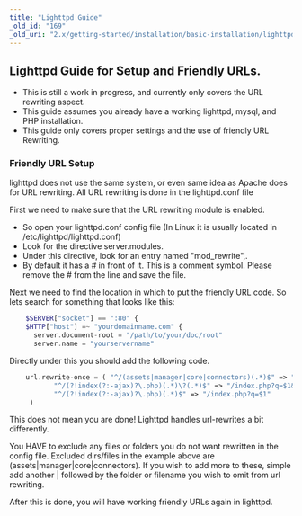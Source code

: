 ```yaml
---
title: "Lighttpd Guide"
_old_id: "169"
_old_uri: "2.x/getting-started/installation/basic-installation/lighttpd-guide"
---
```


## Lighttpd Guide for Setup and Friendly URLs.

- This is still a work in progress, and currently only covers the URL rewriting aspect.
- This guide assumes you already have a working lighttpd, mysql, and PHP installation.
- This guide only covers proper settings and the use of friendly URL Rewriting.

### Friendly URL Setup

lighttpd does not use the same system, or even same idea as Apache does for URL rewriting. All URL rewriting is done in the lighttpd.conf file

First we need to make sure that the URL rewriting module is enabled. 

- So open your lighttpd.conf config file (In Linux it is usually located in /etc/lighttpd/lighttpd.conf)
- Look for the directive server.modules.
- Under this directive, look for an entry named "mod\_rewrite",.
- By default it has a # in front of it. This is a comment symbol. Please remove the # from the line and save the file.

Next we need to find the location in which to put the friendly URL code. So lets search for something that looks like this: 

``` php 
    $SERVER["socket"] == ":80" {
    $HTTP["host"] =~ "yourdomainname.com" {
      server.document-root = "/path/to/your/doc/root"
      server.name = "yourservername"
```

Directly under this you should add the following code. 

``` php 
    url.rewrite-once = ( "^/(assets|manager|core|connectors)(.*)$" => "/$1/$2",
           "^/(?!index(?:-ajax)?\.php)(.*)\?(.*)$" => "/index.php?q=$1&$2",
           "^/(?!index(?:-ajax)?\.php)(.*)$" => "/index.php?q=$1"
     )
```

This does not mean you are done! Lighttpd handles url-rewrites a bit differently. 

You HAVE to exclude any files or folders you do not want rewritten in the config file. Excluded dirs/files in the example above are (assets|manager|core|connectors). If you wish to add more to these, simple add another | followed by the folder or filename you wish to omit from url rewriting.

After this is done, you will have working friendly URLs again in lighttpd.
